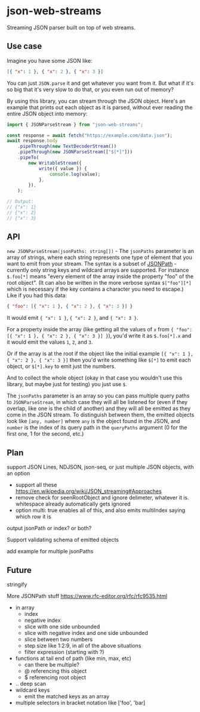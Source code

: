 # json-web-streams

Streaming JSON parser built on top of web streams.

## Use case

Imagine you have some JSON like:

```json
[{ "x": 1 }, { "x": 2 }, { "x": 3 }]
```

You can just `JSON.parse` it and get whatever you want from it. But what if it's so big that it's very slow to do that, or you even run out of memory?

By using this library, you can stream through the JSON object. Here's an example that prints out each object as it is parsed, without ever reading the entire JSON object into memory:

```js
import { JSONParseStream } from "json-web-streams";

const response = await fetch("https://example.com/data.json");
await response.body
	.pipeThrough(new TextDecoderStream())
	.pipeThrough(new JSONParseStream(["$[*]"]))
	.pipeTo(
		new WritableStream({
			write({ value }) {
				console.log(value);
			},
		}),
	);

// Output:
// {"x": 1}
// {"x": 2}
// {"x": 3}
```

## API

`new JSONParseStream(jsonPaths: string[])` - The `jsonPaths` parameter is an array of strings, where each string represents one type of element that you want to emit from your stream. The syntax is a subset of [JSONPath](https://en.wikipedia.org/wiki/JSONPath) - currently only string keys and wildcard arrays are supported. For instance `$.foo[*]` means "every element of the array inside the property "foo" of the root object". (It can also be written in the more verbose syntax `$["foo"][*]` which is necessary if the key contains a character you need to escape.) Like if you had this data:

```json
{ "foo": [{ "x": 1 }, { "x": 2 }, { "x": 3 }] }
```

It would emit `{ "x": 1 }`, `{ "x": 2 }`, and `{ "x": 3 }`.

For a property inside the array (like getting all the values of `x` from `{ "foo": [{ "x": 1 }, { "x": 2 }, { "x": 3 }] }`), you'd write it as `$.foo[*].x` and it would emit the values `1`, `2`, and `3`.

Or if the array is at the root if the object like the initial example `[{ "x": 1 }, { "x": 2 }, { "x": 3 }]` then you'd write something like `$[*]` to emit each object, or `$[*].key` to emit just the numbers.

And to collect the whole object (okay in that case you wouldn't use this library, but maybe just for testing) you just use `$`.

The `jsonPaths` parameter is an array so you can pass multiple query paths to `JSONParseStream`, in which case they will all be listened for (even if they overlap, like one is the child of another) and they will all be emitted as they come in the JSON stream. To distinguish between them, the emitted objects look like `[any, number]` where `any` is the object found in the JSON, and `number` is the index of its query path in the `queryPaths` argument (0 for the first one, 1 for the second, etc.)

## Plan

support JSON Lines, NDJSON, json-seq, or just multiple JSON objects, with an option

- support all these https://en.wikipedia.org/wiki/JSON_streaming#Approaches
- remove check for seenRootObject and ignore delimeter, whatever it is. whitespace already automatically gets ignored
- option multi: true enables all of this, and also emits multiIndex saying which row it is

output jsonPath or index? or both?

Support validating schema of emitted objects

add example for multiple jsonPaths

## Future

stringify

More JSONPath stuff https://www.rfc-editor.org/rfc/rfc9535.html

- in array
  - index
  - negative index
  - slice with one side unbounded
  - slice with negative index and one side unbounded
  - slice between two numbers
  - step size like 1:2:9, in all of the above situations
  - filter expression (starting with ?)
- functions at tail end of path (like min, max, etc)
  - can there be multiple?
  - @ referencing this object
  - $ referencing root object
- .. deep scan
- wildcard keys
  - emit the matched keys as an array
- multiple selectors in bracket notation like ['foo', 'bar]
